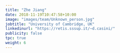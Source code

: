 ```yaml
---
title: "Zhe Jiang"
date: 2018-11-19T10:47:58+10:00
image: "images/team/Unknown_person.jpg"
jobtitle: "University of Cambridge, UK"
linkedinurl: "https://retis.sssup.it/~d.casini/"
publicity: false
tpc: true
weight: 6
---
```

